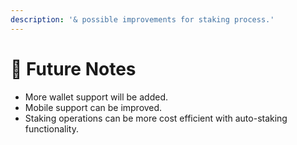 ```yaml
---
description: '& possible improvements for staking process.'
---
```


# 📜 Future Notes

* More wallet support will be added.
* Mobile support can be improved.
* Staking operations can be more cost efficient with auto-staking functionality.

